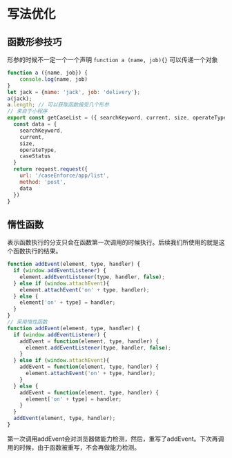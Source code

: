 # 写法优化

## 函数形参技巧

形参的时候不一定一个一个声明 `function a (name, job){}`
可以传递一个对象  

```js
function a ({name, job}) {
    console.log(name, job)
}
let jack = {name: 'jack', job: 'delivery'};
a(jack);
a.length; // 可以获取函数接受几个形参
// 来自于小程序
export const getCaseList = ({ searchKeyword, current, size, operateType, caseStatus }) => {
  const data = {
    searchKeyword,
    current,
    size,
    operateType,
    caseStatus
  }
  return request.request({
    url: '/caseEnforce/app/list',
    method: 'post',
    data
  })
}
```

## 惰性函数

表示函数执行的分支只会在函数第一次调用的时候执行。后续我们所使用的就是这个函数执行的结果。

```js
function addEvent(element, type, handler) {
  if (window.addEventListener) {
    element.addEventListener(type, handler, false);
  } else if (window.attachEvent){
    element.attachEvent('on' + type, handler);
  } else {
    element['on' + type] = handler;
  }
}
// 采用惰性函数
function addEvent(element, type, handler) {
  if (window.addEventListener) {
    addEvent = function(element, type, handler) {
      element.addEventListener(type, handler, false);
    }
  } else if (window.attachEvent){
    addEvent = function(element, type, handler) {
      element.attachEvent('on' + type, handler);
    }
  } else {
    addEvent = function(element, type, handler) {
      element['on' + type] = handler;
    }
  }
  addEvent(element, type, handler);
}

```

第一次调用addEvent会对浏览器做能力检测，然后，重写了addEvent。下次再调用的时候，由于函数被重写，不会再做能力检测。